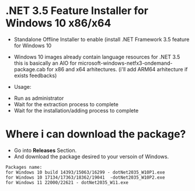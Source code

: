 # .NET 3.5 Feature Installer for Windows 10 x86/x64

* Standalone Offline Installer to enable (install .NET Framework 3.5 feature for Windows 10

* Windows 10 images already contain language resources for .NET 3.5  
this is basically an AIO for microsoft-windows-netfx3-ondemand-package.cab for x86 and x64 arhitectures. (i'll add ARM64 arhitecture if exists feedbacks)

* Usage:  
- Run as administrator  
- Wait for the extraction process to complete  
- Wait for the installation/adding process to complete  

# Where i can download the package?

- Go into  __Releases__ Section.
- And download the package desired to your versoin of Windows.

```
Packages name:
for Windows 10 build 14393/15063/16299 - dotNet2035_W10P1.exe
for Windows 10 17134/17363/18362/19041  -dotNet2035_W10P2.exe
for Windows 11 22000/22621 - dotNet2035_W11.exe
```
